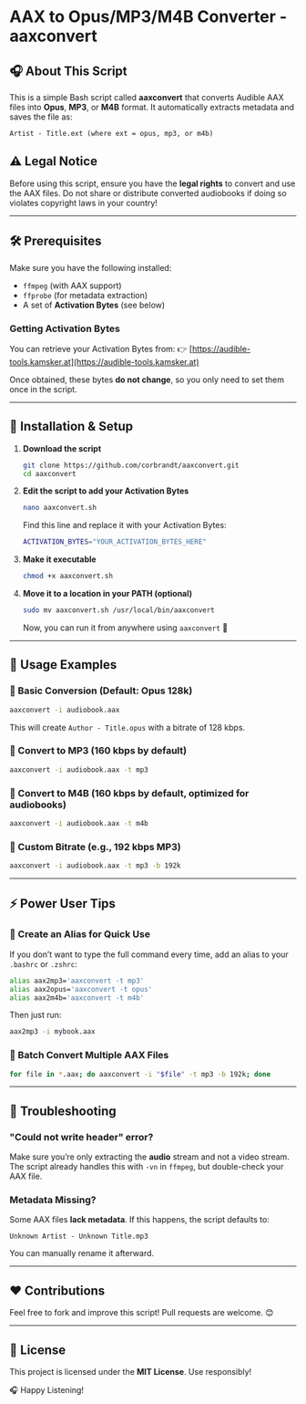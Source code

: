 # AAX to Opus/MP3/M4B Converter - aaxconvert

## 🎧 About This Script
This is a simple Bash script called **aaxconvert** that converts Audible AAX files into **Opus**, **MP3**, or **M4B** format.
It automatically extracts metadata and saves the file as:
```
Artist - Title.ext (where ext = opus, mp3, or m4b)
```

## ⚠️ Legal Notice
Before using this script, ensure you have the **legal rights** to convert and use the AAX files. 
Do not share or distribute converted audiobooks if doing so violates copyright laws in your country!

---

## 🛠 Prerequisites
Make sure you have the following installed:
- `ffmpeg` (with AAX support)
- `ffprobe` (for metadata extraction)
- A set of **Activation Bytes** (see below)

### Getting Activation Bytes
You can retrieve your Activation Bytes from:
👉 [https://audible-tools.kamsker.at](https://audible-tools.kamsker.at)

Once obtained, these bytes **do not change**, so you only need to set them once in the script.

---

## 🚀 Installation & Setup
1. **Download the script**
   ```bash
   git clone https://github.com/corbrandt/aaxconvert.git
   cd aaxconvert
   ```
2. **Edit the script to add your Activation Bytes**
   ```bash
   nano aaxconvert.sh
   ```
   Find this line and replace it with your Activation Bytes:
   ```bash
   ACTIVATION_BYTES="YOUR_ACTIVATION_BYTES_HERE"
   ```
3. **Make it executable**
   ```bash
   chmod +x aaxconvert.sh
   ```
4. **Move it to a location in your PATH (optional)**
   ```bash
   sudo mv aaxconvert.sh /usr/local/bin/aaxconvert
   ```
   Now, you can run it from anywhere using `aaxconvert` 🎉

---

## 📌 Usage Examples

### 🔹 Basic Conversion (Default: Opus 128k)
```bash
aaxconvert -i audiobook.aax
```
This will create `Author - Title.opus` with a bitrate of 128 kbps.

### 🔹 Convert to MP3 (160 kbps by default)
```bash
aaxconvert -i audiobook.aax -t mp3
```

### 🔹 Convert to M4B (160 kbps by default, optimized for audiobooks)
```bash
aaxconvert -i audiobook.aax -t m4b
```

### 🔹 Custom Bitrate (e.g., 192 kbps MP3)
```bash
aaxconvert -i audiobook.aax -t mp3 -b 192k
```

---

## ⚡️ Power User Tips

### 🔹 Create an Alias for Quick Use
If you don’t want to type the full command every time, add an alias to your `.bashrc` or `.zshrc`:
```bash
alias aax2mp3='aaxconvert -t mp3'
alias aax2opus='aaxconvert -t opus'
alias aax2m4b='aaxconvert -t m4b'
```
Then just run:
```bash
aax2mp3 -i mybook.aax
```

### 🔹 Batch Convert Multiple AAX Files
```bash
for file in *.aax; do aaxconvert -i "$file" -t mp3 -b 192k; done
```

---

## 🤔 Troubleshooting
### "Could not write header" error?
Make sure you’re only extracting the **audio** stream and not a video stream. The script already handles this with `-vn` in `ffmpeg`, but double-check your AAX file.

### Metadata Missing?
Some AAX files **lack metadata**. If this happens, the script defaults to:
```
Unknown Artist - Unknown Title.mp3
```
You can manually rename it afterward.

---

## ❤️ Contributions
Feel free to fork and improve this script! Pull requests are welcome. 😊

---

## 📜 License
This project is licensed under the **MIT License**. Use responsibly!

🎧 Happy Listening!
